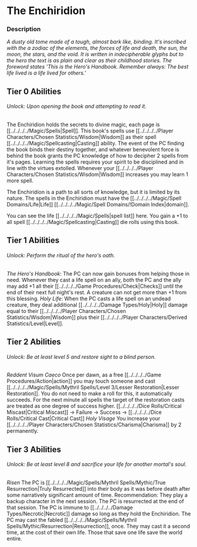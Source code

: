 # The Enchiridion

### Description
*A dusty old tome made of a tough, almost bark like, binding. It's inscribed with the a zodiac of the elements, the forces of life and death, the sun, the moon, the stars, and the void. It is written in indecipherable glyphs but to the hero the text is as plain and clear as their childhood stories. The foreword states 'This is the Hero's Handbook. Remember always: The best life lived is a life lived for others.'*

## Tier 0 Abilities
###### Unlock: Upon opening the book and attempting to read it.
The Enchiridion holds the secrets to divine magic, each page is [[../../../../Magic/Spells|Spell]]. This book's spells use [[../../../../Player Characters/Chosen Statistics/Wisdom\|Wisdom]] as their spell [[../../../../Magic/Spellcasting\|Casting]] ability. The event of the PC finding the book binds their destiny together, and whatever benevolent force is behind the book grants the PC knowledge of how to decipher 2 spells from it's pages. Learning the spells requires your spirit to be disciplined and in line with the virtues extolled. Whenever your [[../../../../Player Characters/Chosen Statistics/Wisdom\|Wisdom]] increases you may learn 1 more spell. 

The Enchiridion is a path to all sorts of knowledge, but it is limited by its nature. The spells in the Enchiridion must have the [[../../../../Magic/Spell Domains/Life\|Life]] [[../../../../Magic/Spell Domains/!Domain Index\|domain]].

You can see the life [[../../../../Magic/Spells|spell list]] here. You gain a +1 to all spell [[../../../../Magic/Spellcasting\|Casting]] die rolls using this book. 
## Tier 1 Abilities
###### Unlock: Perform the ritual of the hero's oath.
*The Hero's Handbook*:
	The PC can now gain bonuses from helping those in need. Whenever they cast a life spell on an ally, both the PC and the ally may add +1 all their [[../../../../Game Procedures/Check\|Checks]] until the end of their next full night's rest. A creature can not get more than +1 from this blessing.
*Holy Life*:
	When the PC casts a life spell on an undead creature, they deal additional [[../../../../Damage Types/Holy\|Holy]] damage equal to their [[../../../../Player Characters/Chosen Statistics/Wisdom\|Wisdom]] plus their [[../../../../Player Characters/Derived Statistics/Level\|Level]].

## Tier 2 Abilities
###### Unlock: Be at least level 5 and restore sight to a blind person.
*Reddent Visum Caeco*
	Once per dawn, as a free [[../../../../Game Procedures/Action\|action]] you may touch someone and cast [[../../../../Magic/Spells/Mythril Spells/Level 3/Lesser Restoration\|Lesser Restoration]]. You do not need to make a roll for this, it automatically succeeds. For the next minute all spells the target of the restoration casts are treated as one degree of success higher.
		[[../../../../Dice Rolls/Critical Miscast\|Critical Miscast]] -> Failure -> Success -> [[../../../../Dice Rolls/Critical Cast\|Critical Cast]]
*Holy Visage*
	You increase your [[../../../../Player Characters/Chosen Statistics/Charisma\|Charisma]] by 2 permanently.

## Tier 3 Abilities
###### Unlock: Be at least level 8 and sacrifice your life for another mortal's soul.
*Risen*
	 The PC is [[../../../../Magic/Spells/Mythril Spells/Mythic/True Resurrection\|Truly Resurrected]] into their body as it was before death after some narratively significant amount of time. 
		 Recommendation: They play a backup character in the next session. The PC is resurrected at the end of that session. 
	The PC is immune to [[../../../../Damage Types/Necrotic\|Necrotic]] damage so long as they hold the Enchiridion.
	The PC may cast the fabled [[../../../../Magic/Spells/Mythril Spells/Mythic/Resurrection\|Resurrection]], once. They may cast it a second time, at the cost of their own life. Those that save one life save the world entire.